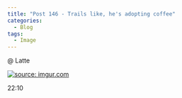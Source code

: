 ```yaml
---
title: "Post 146 - Trails like, he's adopting coffee"
categories:
  - Blog
tags:
  - Image
---
```


@ Latte

<a href="https://imgur.com/cc5oOKP"><img src="https://i.imgur.com/cc5oOKP.jpg" title="source: imgur.com" /></a>

22:10

<script src="https://utteranc.es/client.js"
        repo="serendipityinlife/serendipityinlife.github.io"
        issue-term="pathname"
        theme="github-light"
        crossorigin="anonymous"
        async>
</script>
